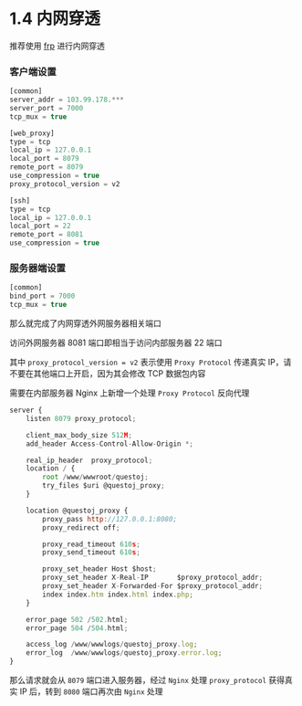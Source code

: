 # 1.4 内网穿透

推荐使用 [frp](https://github.com/fatedier/frp) 进行内网穿透

### 客户端设置

```javascript
[common]
server_addr = 103.99.178.***
server_port = 7000
tcp_mux = true

[web_proxy]
type = tcp
local_ip = 127.0.0.1
local_port = 8079
remote_port = 8079
use_compression = true
proxy_protocol_version = v2

[ssh]
type = tcp
local_ip = 127.0.0.1
local_port = 22
remote_port = 8081
use_compression = true
```

### 服务器端设置
```javascript
[common]
bind_port = 7000
tcp_mux = true
```

那么就完成了内网穿透外网服务器相关端口

访问外网服务器 8081 端口即相当于访问内部服务器 22 端口

其中 `proxy_protocol_version = v2` 表示使用 `Proxy Protocol` 传递真实 IP，请不要在其他端口上开启，因为其会修改 TCP 数据包内容

需要在内部服务器 Nginx 上新增一个处理 `Proxy Protocol` 反向代理

```javascript
server {
	listen 8079 proxy_protocol;

    client_max_body_size 512M;
    add_header Access-Control-Allow-Origin *;

    real_ip_header  proxy_protocol;	
    location / {
        root /www/wwwroot/questoj;
        try_files $uri @questoj_proxy;
    }

	location @questoj_proxy {
		proxy_pass http://127.0.0.1:8080;
		proxy_redirect off;

        proxy_read_timeout 610s;
        proxy_send_timeout 610s;

		proxy_set_header Host $host;
        proxy_set_header X-Real-IP       $proxy_protocol_addr;
        proxy_set_header X-Forwarded-For $proxy_protocol_addr;
		index index.htm index.html index.php;
	}

	error_page 502 /502.html;
	error_page 504 /504.html;

	access_log /www/wwwlogs/questoj_proxy.log;
	error_log  /www/wwwlogs/questoj_proxy.error.log;
}
```

那么请求就会从 `8079` 端口进入服务器，经过 `Nginx` 处理 `proxy_protocol` 获得真实 IP 后，转到 `8080` 端口再次由 `Nginx` 处理

